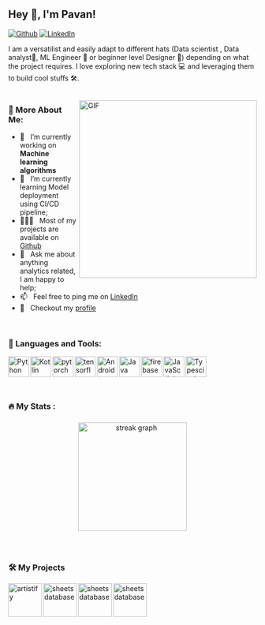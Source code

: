 ## Hey 👋, I'm Pavan!
[![Github](https://img.shields.io/badge/-Github-181717?style=for-the-badge&logo=Github&logoColor=white)](https://github.com/Pavan3201DS)
[![LinkedIn](https://img.shields.io/badge/-LinkedIn-0077B5?style=for-the-badge&logo=LinkedIn&logoColor=white)](https://www.linkedin.com/in/pavan-kumar-209251201)


I am a versatilist and easily adapt to different hats (Data scientist , Data analyst📱, ML Engineer 🤖 or beginner level Designer 🎨) depending on what the project requires. I love exploring new tech stack 💻 and leveraging them to build cool stuffs 🛠️. 
<br/>
<br/>

<img align="right" alt="GIF" src="https://static.wixstatic.com/media/3eee0b_8b6780c6bd8245ecafdbe55d8db7e2df~mv2.gif" width="360px"/>
  
### 🧐 More About Me:

- 🔭 &nbsp; I’m currently working on **Machine learning algorithms**
- 🌱 &nbsp; I’m currently learning Model deployment using CI/CD pipeline; 
- 👨🏻‍💻 &nbsp; Most of my projects are available on [Github](https://github.com/Pavan3201DS?tab=repositories)
- 💬 &nbsp; Ask me about anything analytics related, I am happy to help;
- 📫 &nbsp; Feel free to ping me on [LinkedIn](https://www.linkedin.com/in/pavan-kumar-209251201)
- 📝 &nbsp; Checkout my [profile](https://drive.google.com/file/d/1Jp7y8n4rwAtIC3UVlCwUEu5oidAXQiLQ/view?usp=sharing)

<br>

### 🔨 Languages and Tools:
<a href="https://www.python.org" target="_blank"><img align="left" alt="Python" height ="42px" src="https://cdn4.iconfinder.com/data/icons/logos-and-brands/512/267_Python_logo-512.png"></a>
<a href="https://pandas.pydata.org/" target="_blank"><img align="left" alt="Kotlin" height ="42px" src="https://upload.wikimedia.org/wikipedia/commons/thumb/2/22/Pandas_mark.svg/274px-Pandas_mark.svg.png"></a>
<a href="https://learn.microsoft.com/en-us/power-bi/fundamentals/power-bi-overview" target="_blank"> <img align="left" src="https://cdn3d.iconscout.com/3d/premium/thumb/microsoft-power-bi-10410782-8500319.png?f=webp" alt="pytorch" height="42px"/> </a> 
<a href="https://www.mysql.com/" target="_blank"> <img align="left" src="https://encrypted-tbn0.gstatic.com/images?q=tbn:ANd9GcQDYtwClF9aMnAMG-NGJh4Azm7N6CuvmshGEg&usqp=CAU" alt="tensorflow" height="42px"/> </a> 
<a href="https://seaborn.pydata.org/" target="_blank"> <img align="left" alt="Android" height ="42px" src="https://www.programsbuzz.com/sites/default/files/logo/seaborn-logo.png"> </a>
<a href="https://en.wikipedia.org/wiki/Statistics" target="_blank"><img align="left" alt="Java" height ="42px" src="https://sports-passion.net/wp-content/uploads/2021/07/def0a0200b4c97c93d88d6aeec386ab0.jpg"></a>
<a href="https://www.ibm.com/topics/machine-learning" target="_blank"> <img align="left" src="https://encrypted-tbn0.gstatic.com/images?q=tbn:ANd9GcTwNufTd72akt3Ffc6-RYGyEkZrV3IF7IJGwQ&usqp=CAU" alt="firebase" height ="42px"/> </a>
<a href="https://www.microsoft.com/en-in/microsoft-365/excel" target="_blank"> <img align="left" alt="JavaScript" height ="42px"  src="https://1000logos.net/wp-content/uploads/2020/08/Microsoft-Excel-Logo.png"> </a>
<a href="https://code.visualstudio.com/" target="_blank"><img align="left" alt="Typescirpt" height ="42px" src="https://upload.wikimedia.org/wikipedia/commons/thumb/5/59/Visual_Studio_Icon_2019.svg/2060px-Visual_Studio_Icon_2019.svg.png"></a>

<br>
<br>
<br>


<br>


<h3 align="left">🔥   My Stats :</h3>

###

<div align="center">
  <img src="https://streak-stats.demolab.com?user=Pavan3201DS&locale=en&mode=daily&theme=dark&hide_border=false&border_radius=5&order=3" height="220" alt="streak graph"  />
</div>

###


###
<br>

### 🛠️ My Projects
<a href="https://github.com/Pavan3201DS/Customer-segmentation" target="_blank"> <img alt="artistify" src="https://static-00.iconduck.com/assets.00/power-bi-icon-1536x2048-0xah5g2o.png" height="68" align="left"> </a>
<a href="https://github.com/Pavan3201DS/House_pricing_analysis" target="_blank"> <img alt="sheetsdatabase" src="https://cdn-icons-png.flaticon.com/512/8365/8365406.png"  height="68" align="left"> </a>
<a href="https://github.com/Pavan3201DS/Data-Gathering-with-API-s" target="_blank"> <img alt="sheetsdatabase" src="https://www.akana.com/sites/default/files/styles/social_preview_image/public/image/2019-06/image-blog-getting-most-api-management-600x400.jpg?itok=u4-5bLol"  height="68" align="left"> </a>
<a href="https://github.com/Pavan3201DS/ML_Project" target="_blank"> <img alt="sheetsdatabase" src="https://cdn-icons-png.flaticon.com/512/8365/8365406.png"  height="68" align="left"> </a>

